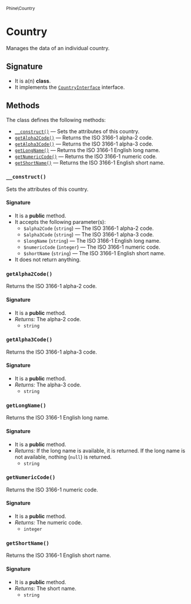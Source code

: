 <small>Phine\Country</small>

Country
=======

Manages the data of an individual country.

Signature
---------

- It is a(n) **class**.
- It implements the [`CountryInterface`](../../Phine/Country/CountryInterface.md) interface.

Methods
-------

The class defines the following methods:

- [`__construct()`](#__construct) &mdash; Sets the attributes of this country.
- [`getAlpha2Code()`](#getAlpha2Code) &mdash; Returns the ISO 3166-1 alpha-2 code.
- [`getAlpha3Code()`](#getAlpha3Code) &mdash; Returns the ISO 3166-1 alpha-3 code.
- [`getLongName()`](#getLongName) &mdash; Returns the ISO 3166-1 English long name.
- [`getNumericCode()`](#getNumericCode) &mdash; Returns the ISO 3166-1 numeric code.
- [`getShortName()`](#getShortName) &mdash; Returns the ISO 3166-1 English short name.

### `__construct()` <a name="__construct"></a>

Sets the attributes of this country.

#### Signature

- It is a **public** method.
- It accepts the following parameter(s):
    - `$alpha2Code` (`string`) &mdash; The ISO 3166-1 alpha-2 code.
    - `$alpha3Code` (`string`) &mdash; The ISO 3166-1 alpha-3 code.
    - `$longName` (`string`) &mdash; The ISO 3166-1 English long name.
    - `$numericCode` (`integer`) &mdash; The ISO 3166-1 numeric code.
    - `$shortName` (`string`) &mdash; The ISO 3166-1 English short name.
- It does not return anything.

### `getAlpha2Code()` <a name="getAlpha2Code"></a>

Returns the ISO 3166-1 alpha-2 code.

#### Signature

- It is a **public** method.
- _Returns:_ The alpha-2 code.
    - `string`

### `getAlpha3Code()` <a name="getAlpha3Code"></a>

Returns the ISO 3166-1 alpha-3 code.

#### Signature

- It is a **public** method.
- _Returns:_ The alpha-3 code.
    - `string`

### `getLongName()` <a name="getLongName"></a>

Returns the ISO 3166-1 English long name.

#### Signature

- It is a **public** method.
- _Returns:_ If the long name is available, it is returned. If the long name is not available, nothing (`null`) is returned.
    - `string`

### `getNumericCode()` <a name="getNumericCode"></a>

Returns the ISO 3166-1 numeric code.

#### Signature

- It is a **public** method.
- _Returns:_ The numeric code.
    - `integer`

### `getShortName()` <a name="getShortName"></a>

Returns the ISO 3166-1 English short name.

#### Signature

- It is a **public** method.
- _Returns:_ The short name.
    - `string`

